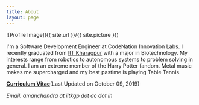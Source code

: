 ```yaml
---
title: About
layout: page
---
```

![Profile Image]({{ site.url }}/{{ site.picture }})

<p>I'm a Software Development Engineer at CodeNation Innovation Labs. I recently graduated from <a href="http://www.iitkgp.ac.in" target="_blank">IIT Kharagpur</a> with a major in Biotechnology. My interests range from robotics to autonomous systems to problem solving in general. I am an extreme member of the Harry Potter fandom. Metal music makes me supercharged and my best pastime is playing Table Tennis.

<p><strong><a href="/amanchandraCV.pdf">Curriculum Vitae</a></strong>(Last Updated on October 09, 2019)
<p><i>Email: amanchandra at iitkgp dot ac dot in</i>
